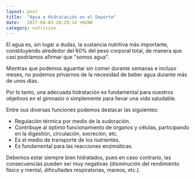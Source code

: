 ```yaml
---
layout: post
title:  "Agua e Hidratación en el Deporte"
date:   2017-04-03 20:29:14 +0200
category: nutricion
---
```

El agua es, sin lugar a dudas, la sustancia nutritiva más importante, constituyendo 
alrededor del 60% del peso corporal total, de manera que casi podríamos afirmar que 
"somos agua".

Mientras que podemos aguantar sin comer durante semanas e incluso meses, no podemos 
privarnos de la necesidad de beber agua durante más de unos días.

Por lo tanto, una adecuada hidratación es fundamental para nuestros objetivos en el 
gimnasio o simplemente para llevar una vida saludable.

Entre sus diversas funciones podemos destacar las siguientes:

* Regulación térmica por medio de la sudoración.
* Contribuye al óptimo funcionamiento de órganos y células, participando en la digestión, 
circulación, excreción, etc.
* Es el medio de transporte de los nutrientes.
* Es fundamental para las reacciones enzimáticas.

Debemos estar siempre bien hidratados, pues en caso contrario, las consecuencias pueden 
ser muy negativas (disminución del rendimiento físico y mental, dificultades respiratorias, 
mareos, etc.).
